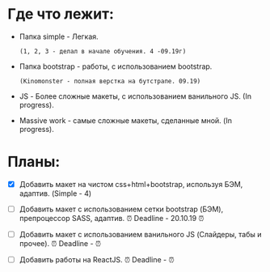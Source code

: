 # Где что лежит:

*  Папка simple - Легкая.

       (1, 2, 3 - делал в начале обучения. 4 -09.19г)

*  Папка bootstrap - работы, с использованием bootstrap.

       (Kinomonster - полная верстка на бутстрапе. 09.19)

*  JS - Более сложные макеты, с использованием ванильного JS. (In progress).

*  Massive work - самые сложные макеты, сделанные мной. (In progress).

# Планы:

- [x] Добавить макет на чистом css+html+bootstrap, используя БЭМ, адаптив. (Simple - 4)
- [ ] Добавить макет с использованием сетки bootstrap (БЭМ), препроцессор SASS, адаптив.   :alarm_clock:  Deadline - 20.10.19 :alarm_clock:
- [ ] Добавить макет с использованием ванильного JS (Слайдеры, табы и прочее). :alarm_clock:  Deadline -  :alarm_clock:
- [ ] Добавить работы на ReactJS. :alarm_clock:  Deadline -  :alarm_clock:

